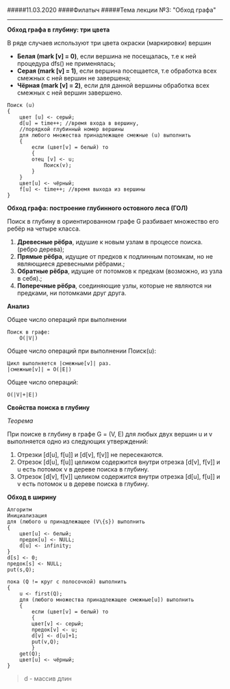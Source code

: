 #####11.03.2020
####Филатыч
#####Тема лекции №3: "Обход графа"
***
**Обход графа в глубину: три цвета**

В ряде случаев используют три цвета окраски (маркировки) вершин
* **Белая (mark [v] = 0)**, если вершина не посещалась, т.е к ней процедура dfs() не применялась;
* **Серая (mark [v] = 1)**, если вершина посещается, т.е обработка всех смежных с ней вершин не завершена;
* **Чёрная (mark [v] = 2)**, если для данной вершины обработка всех смежных с ней вершин завершено.

```псевдокод
Поиск (u) 
{
    цвет [u] <- серый;
    d[u] = time++; //время входа в вершину,
    //порядкой глубинный номер вершины
    для любого множества принадлежащее смежные (u) выполнить
    {
        если (цвет[v] = белый) то
        {
        отец [v] <- u;
            Поиск(v);
        }
    }
    цвет[u] <- чёрный;
    f[u] <- time++; //время выхода из вершины
}
```

**Обход графа: построение глубинного остовного леса (ГОЛ)**

Поиск в глубину в ориентированном графе G разбивает множество его ребёр на четыре класса.

1) **Древесные рёбра**, идушие к новым узлам в процессе поиска. (ребро дерева);
2) **Прямые рёбра**, идущие от предков к подлинным потомкам, но не являющиеся древесными рёбрами.;
3) **Обратные рёбра**, идущие от потомков к предкам (возможно, из узла в себя).;
4) **Поперечные рёбра**, соединяющие узлы, которые не являются ни предками, ни потомками друг друга.

**Анализ**

Общее число операций при выполнении
    
    Поиск в графе:
        O(|V|)

Общее число операций при выполнении Поиск(u):
    
    Цикл выполняется |смежные[v]| раз.
    |смежные[v]| = O(|E|)
    
Общее число операций: 
    
    O(|V|+|E|)

**Свойства поиска в глубину**

*Теорема*

При поиске в глубину в графе G = (V, E) для любых двух вершин u и v выполняется одно из следующих утверждений:
    
 1) Отрезки [d[u], f[u]] и [d[v], f[v]] не пересекаются.
 2) Отрезок [d[u], f[u]] целиком содержится внутри отрезка [d[v], f[v]] и u есть потомок v в дереве поиска в глубину.
 3) Отрезок [d[v], f[v]] целиком содержится внутри отрезка [d[u], f[u]] и v есть потомок u в дереве поиска в глубину.
    
**Обход в ширину**

```псевдокод
Алгоритм
Инициализация
для (любого u принадлежащее (V\{s}) выполнить
{
    цвет[u] <- белый;
    предок[u] <- NULL;
    d[u] <- infinity;
}
d[s] <- 0;
предок[s] <- NULL;
put(s,Q);
```

```псевдокод
пока (Q != круг с полосочкой) выполнить
{
    u <- first(Q);
    для (любого множества принадлежащее смежные[u]) выполнить
    {
        если (цвет[v] = белый) то
        {
        цвет[v] <- серый;
        предок[v] <- u;
        d[v] <- d[u]+1;
        put(v,Q);
        }  
    get(Q);
    цвет[u] <- чёрный;
}
```

> d - массив длин